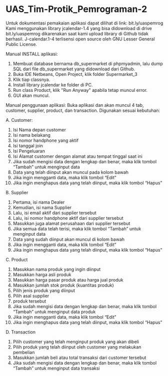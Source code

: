 # UAS_Tim-Protik_Pemrograman-2

Untuk dokumentasi pemakaian aplikasi dapat dilihat di link: bit.ly/uaspemrog
Kami menggunakan library jcalendar-1.4 yang bisa didownload di drive bit.ly/uaspemrog dikarenakan saat kami upload library di Github tidak berhasil. J-calendar.1-4 terlisensi open source oleh GNU Lesser General Public License. 

Manual  INSTALL aplikasi:
1. Membuat database bernama db_supermarket di phpmyadmin, lalu dump SQL dari file db_supermarket yang didownload dari Github.
2. Buka IDE Netbeans, Open Project, klik folder Supermarket_3
3. Klik tiap classnya.
4. Install library jcalendar ke folder di PC.
5. Run class Product, klik "Run Anyway" apabila tetap muncul error.
6. GUI akan muncul.

Manual penggunaan aplikasi:
Buka aplikasi dan akan muncul 4 tab, customer, supplier, product, dan transaction. Digunakan sesuai kebutuhan:

A. Customer:
1. Isi Nama depan customer
2. Isi nama belakang
3. Isi nomor handphone yang aktif
4. Isi tanggal join
5. Isi Pengeluaran
6. Isi Alamat customer dengan alamat atau tempat tinggal saat ini
7. Jika sudah mengisi data dengan lengkap dan benar, maka klik tombol “Tambah” untuk
menginput data
8. Data yang telah diinput akan muncul pada kolom bawah
9. Jika ingin mengganti data, maka klik tombol “Edit”
10. Jika ingin menghapus data yang telah diinput, maka klik tombol “Hapus”

B. Supplier
1. Pertama, isi nama Dealer
2. Kemudian, isi nama Supplier
3. Lalu, isi email aktif dari supplier tersebut
4. Lalu, isi nomor handphone aktif dari supplier tersebut
5. Masukkan juga alamat perusahaan dari supplier tersebut
6. Jika semua data telah terisi, maka klik tombol “Tambah” untuk menginput data
7. Data yang sudah diinput akan muncul di kolom bawah
8. Jika ingin mengganti data, maka klik tombol “Edit”
9. Jika ingin menghapus data yang telah diinput, maka klik tombol “Hapus"

C. Product
1. Masukkan nama produk yang ingin diinput
2. Masukkan harga asli produk
3. Masukkan harga pasar produk atau harga jual produk
4. Masukkan jumlah stok produk (kuantitas produk)
5. Pilih jenis produk yang diinput
6. Pilih asal supplier
7. produk tersebut
8. Jika sudah mengisi data dengan lengkap dan benar, maka klik tombol “Tambah”
untuk menginput data produk
9. Jika ingin mengganti data, maka klik tombol “Edit”
10. Jika ingin menghapus data yang telah diinput, maka klik tombol “Hapus”

D. Transaction
1. Pilih customer yang telah menginput produk yang akan dibeli
2. Pilih produk yang telah diinput oleh customer yang melakukan pembelian
3. Masukkan jumlah beli atau total transaksi dari customer tersebut
4. Jika sudah mengisi data dengan lengkap dan benar, maka klik tombol “Tambah” untuk
menginput data transaksi
